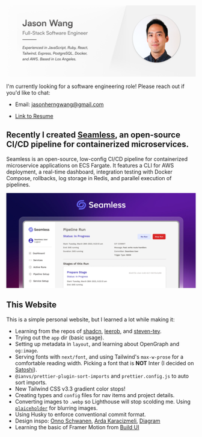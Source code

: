 ![Jason Wang](/public/og-short.png)

I'm currently looking for a software engineering role! Please reach out if you'd like to chat:

- Email: [jasonherngwang@gmail.com](mailto:jasonherngwang@gmail.com)

- [Link to Resume](https://jasonherngwang.com/Jason_Wang_Resume.pdf)

## Recently I created [Seamless](https://seamless-cicd.com), an open-source CI/CD pipeline for containerized microservices.

Seamless is an open-source, low-config CI/CD pipeline for containerized microservice applications on ECS Fargate. It features a CLI for AWS deployment, a real-time dashboard, integration testing with Docker Compose, rollbacks, log storage in Redis, and parallel execution of pipelines.

![Seamless CI/CD](/public/images/seamless/seamless.webp)

## This Website

This is a simple personal website, but I learned a lot while making it:
- Learning from the repos of [shadcn](https://github.com/shadcn), [leerob](https://github.com/leerob), and [steven-tey](https://github.com/steven-tey).
- Trying out the `app` dir (basic usage).
- Setting up metadata in `layout`, and learning about OpenGraph and `og:image`.
- Serving fonts with `next/font`, and using Tailwind's `max-w-prose` for a comfortable reading width. Picking a font that is **NOT** Inter (I decided on [Satoshi](https://www.fontshare.com/fonts/satoshi)).
- `@ianvs/prettier-plugin-sort-imports` and `prettier.config.js` to auto sort imports.
- New Tailwind CSS v3.3 gradient color stops!
- Creating types and `config` files for nav items and project details.
- Converting images to `.webp` so Lighthouse will stop scolding me. Using [`plaiceholder`](https://github.com/joe-bell/plaiceholder) for blurring images.
- Using Husky to enforce conventional commit format.
- Design inspo: [Onno Schwanen](https://onnoschwanen.com/), [Arda Karacizmeli](https://www.ardakaracizmeli.com/), [Diagram](https://diagram.com/)
- Learning the basic of Framer Motion from [Build UI](https://buildui.com/)